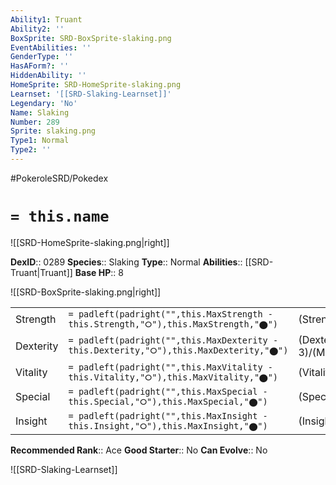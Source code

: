 ```yaml
---
Ability1: Truant
Ability2: ''
BoxSprite: SRD-BoxSprite-slaking.png
EventAbilities: ''
GenderType: ''
HasAForm?: ''
HiddenAbility: ''
HomeSprite: SRD-HomeSprite-slaking.png
Learnset: '[[SRD-Slaking-Learnset]]'
Legendary: 'No'
Name: Slaking
Number: 289
Sprite: slaking.png
Type1: Normal
Type2: ''
---
```


#PokeroleSRD/Pokedex

# `= this.name`

![[SRD-HomeSprite-slaking.png|right]]

**DexID**:: 0289
**Species**:: Slaking
**Type**:: Normal
**Abilities**:: [[SRD-Truant|Truant]]
**Base HP**:: 8

![[SRD-BoxSprite-slaking.png|right]]

|           |                                                                                        |                                          |
| --------- | -------------------------------------------------------------------------------------- | ---------------------------------------- |
| Strength  | `= padleft(padright("",this.MaxStrength - this.Strength,"⭘"),this.MaxStrength,"⬤")`    | (Strength::4)/(MaxStrength::8)   |
| Dexterity | `= padleft(padright("",this.MaxDexterity - this.Dexterity,"⭘"),this.MaxDexterity,"⬤")` | (Dexterity:: 3)/(MaxDexterity::6) |
| Vitality  | `= padleft(padright("",this.MaxVitality - this.Vitality,"⭘"),this.MaxVitality,"⬤")`    | (Vitality::3)/(MaxVitality::6)   |
| Special   | `= padleft(padright("",this.MaxSpecial - this.Special,"⭘"),this.MaxSpecial,"⬤")`       | (Special::2)/(MaxSpecial::5)     |
| Insight   | `= padleft(padright("",this.MaxInsight - this.Insight,"⭘"),this.MaxInsight,"⬤")`       | (Insight::2)/(MaxInsight::4)     |

**Recommended Rank**:: Ace
**Good Starter**:: No
**Can Evolve**:: No

![[SRD-Slaking-Learnset]]